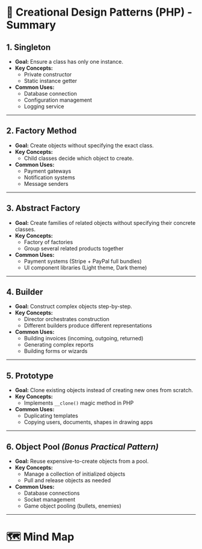 # 🧠 Creational Design Patterns (PHP) - Summary

## 1. Singleton
- **Goal:** Ensure a class has only one instance.
- **Key Concepts:**
    - Private constructor
    - Static instance getter
- **Common Uses:**
    - Database connection
    - Configuration management
    - Logging service

---

## 2. Factory Method
- **Goal:** Create objects without specifying the exact class.
- **Key Concepts:**
    - Child classes decide which object to create.
- **Common Uses:**
    - Payment gateways
    - Notification systems
    - Message senders

---

## 3. Abstract Factory
- **Goal:** Create families of related objects without specifying their concrete classes.
- **Key Concepts:**
    - Factory of factories
    - Group several related products together
- **Common Uses:**
    - Payment systems (Stripe + PayPal full bundles)
    - UI component libraries (Light theme, Dark theme)

---

## 4. Builder
- **Goal:** Construct complex objects step-by-step.
- **Key Concepts:**
    - Director orchestrates construction
    - Different builders produce different representations
- **Common Uses:**
    - Building invoices (incoming, outgoing, returned)
    - Generating complex reports
    - Building forms or wizards

---

## 5. Prototype
- **Goal:** Clone existing objects instead of creating new ones from scratch.
- **Key Concepts:**
    - Implements `__clone()` magic method in PHP
- **Common Uses:**
    - Duplicating templates
    - Copying users, documents, shapes in drawing apps

---

## 6. Object Pool *(Bonus Practical Pattern)*
- **Goal:** Reuse expensive-to-create objects from a pool.
- **Key Concepts:**
    - Manage a collection of initialized objects
    - Pull and release objects as needed
- **Common Uses:**
    - Database connections
    - Socket management
    - Game object pooling (bullets, enemies)

---

# 🗺️ Mind Map

